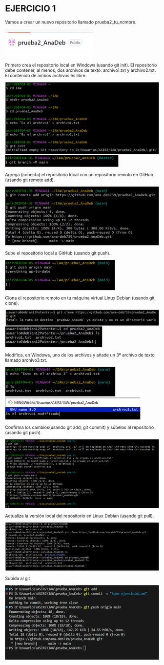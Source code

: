 # EJERCICIO 1

Vamos a crear un nuevo repositorio llamado prueba2_tu_nombre.

![Repositiorioremoto](img/repositiorio_creado_git.PNG)


Primero crea el repositorio local en Windows (usando git init).
El repositorio debe contener, al menos, dos archivos de texto: archivo1.txt y archivo2.txt. El contenido de ambos archivos es libre.

![RepositorioenGitBash](img/repositorio_creado.PNG)
![CambiodeRama](img/cambio_de_rama.PNG)


Agrega (conecta) el repositorio local con un repositorio remoto en GitHub (usando git remote add).

![GitRemote](img/git_remote.PNG)

Sube el repositorio local a GitHub (usando git push).

![GitPush](img/git_push.PNG)

Clona el repositorio remoto en tu máquina virtual Linux Debian (usando git clone).

![GitClone](img/git_clone1.PNG)
![GitClone](img/git_clone2.PNG)

Modifica, en Windows, uno de los archivos y añade un 3º archivo de texto llamado archivo3.txt. 

![Archivo3](img/archivo3.PNG)
![ModificadoArchivo1](img/archivo1_modificado.PNG)

Confirma los cambios(usando git add, git commit) y súbelos al repositorio (usando git push).

![Subida](img/subida.PNG)

Actualiza la versión local del repositorio en Linux Debian (usando git pull).

![Actualizacion](img/ultimo.PNG)

Subida al git

![Subida](img/subida-a-git.PNG)

